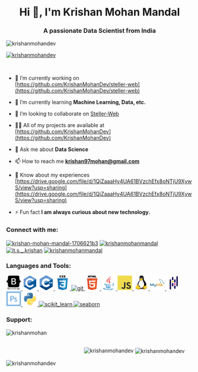 <h1 align="center">Hi 👋, I'm Krishan Mohan Mandal</h1>
<h3 align="center">A passionate Data Scientist from India</h3>

<p align="left"> <img src="https://komarev.com/ghpvc/?username=krishanmohandev&label=Profile%20views&color=0e75b6&style=flat" alt="krishanmohandev" /> </p>

<p align="left"> <a href="https://github.com/ryo-ma/github-profile-trophy"><img src="https://github-profile-trophy.vercel.app/?username=krishanmohandev" alt="krishanmohandev" /></a> </p>

<p align="left"> <a href="https://twitter.com/" target="blank"><img src="https://img.shields.io/twitter/follow/?logo=twitter&style=for-the-badge" alt="" /></a> </p>

- 🔭 I’m currently working on [https://github.com/KrishanMohanDev/steller-web](https://github.com/KrishanMohanDev/steller-web)

- 🌱 I’m currently learning **Machine Learning, Data, etc.**

- 👯 I’m looking to collaborate on [Steller-Web](https://github.com/KrishanMohanDev/steller-web)

- 👨‍💻 All of my projects are available at [https://github.com/KrishanMohanDev](https://github.com/KrishanMohanDev)

- 💬 Ask me about **Data Science**

- 📫 How to reach me **krishan97mohan@gmail.com**

- 📄 Know about my experiences [https://drive.google.com/file/d/1QjZaaaHy4UA61BVzchEfx8oNTjU9XywS/view?usp=sharing](https://drive.google.com/file/d/1QjZaaaHy4UA61BVzchEfx8oNTjU9XywS/view?usp=sharing)

- ⚡ Fun fact **I am always curious about new technology.**

<h3 align="left">Connect with me:</h3>
<p align="left">
<a href="https://linkedin.com/in/krishan-mohan-mandal-1706621b3" target="blank"><img align="center" src="https://raw.githubusercontent.com/rahuldkjain/github-profile-readme-generator/master/src/images/icons/Social/linked-in-alt.svg" alt="krishan-mohan-mandal-1706621b3" height="30" width="40" /></a>
<a href="https://kaggle.com/krishanmohanmandal" target="blank"><img align="center" src="https://raw.githubusercontent.com/rahuldkjain/github-profile-readme-generator/master/src/images/icons/Social/kaggle.svg" alt="krishanmohanmandal" height="30" width="40" /></a>
<a href="https://instagram.com/it.s._.krishan" target="blank"><img align="center" src="https://raw.githubusercontent.com/rahuldkjain/github-profile-readme-generator/master/src/images/icons/Social/instagram.svg" alt="it.s._.krishan" height="30" width="40" /></a>
<a href="https://www.leetcode.com/krishanmohanmandal" target="blank"><img align="center" src="https://raw.githubusercontent.com/rahuldkjain/github-profile-readme-generator/master/src/images/icons/Social/leet-code.svg" alt="krishanmohanmandal" height="30" width="40" /></a>
</p>

<h3 align="left">Languages and Tools:</h3>
<p align="left"> <a href="https://getbootstrap.com" target="_blank" rel="noreferrer"> <img src="https://raw.githubusercontent.com/devicons/devicon/master/icons/bootstrap/bootstrap-plain-wordmark.svg" alt="bootstrap" width="40" height="40"/> </a> <a href="https://www.cprogramming.com/" target="_blank" rel="noreferrer"> <img src="https://raw.githubusercontent.com/devicons/devicon/master/icons/c/c-original.svg" alt="c" width="40" height="40"/> </a> <a href="https://www.w3schools.com/cpp/" target="_blank" rel="noreferrer"> <img src="https://raw.githubusercontent.com/devicons/devicon/master/icons/cplusplus/cplusplus-original.svg" alt="cplusplus" width="40" height="40"/> </a> <a href="https://www.w3schools.com/css/" target="_blank" rel="noreferrer"> <img src="https://raw.githubusercontent.com/devicons/devicon/master/icons/css3/css3-original-wordmark.svg" alt="css3" width="40" height="40"/> </a> <a href="https://git-scm.com/" target="_blank" rel="noreferrer"> <img src="https://www.vectorlogo.zone/logos/git-scm/git-scm-icon.svg" alt="git" width="40" height="40"/> </a> <a href="https://www.w3.org/html/" target="_blank" rel="noreferrer"> <img src="https://raw.githubusercontent.com/devicons/devicon/master/icons/html5/html5-original-wordmark.svg" alt="html5" width="40" height="40"/> </a> <a href="https://www.java.com" target="_blank" rel="noreferrer"> <img src="https://raw.githubusercontent.com/devicons/devicon/master/icons/java/java-original.svg" alt="java" width="40" height="40"/> </a> <a href="https://developer.mozilla.org/en-US/docs/Web/JavaScript" target="_blank" rel="noreferrer"> <img src="https://raw.githubusercontent.com/devicons/devicon/master/icons/javascript/javascript-original.svg" alt="javascript" width="40" height="40"/> </a> <a href="https://www.linux.org/" target="_blank" rel="noreferrer"> <img src="https://raw.githubusercontent.com/devicons/devicon/master/icons/linux/linux-original.svg" alt="linux" width="40" height="40"/> </a> <a href="https://www.mysql.com/" target="_blank" rel="noreferrer"> <img src="https://raw.githubusercontent.com/devicons/devicon/master/icons/mysql/mysql-original-wordmark.svg" alt="mysql" width="40" height="40"/> </a> <a href="https://pandas.pydata.org/" target="_blank" rel="noreferrer"> <img src="https://raw.githubusercontent.com/devicons/devicon/2ae2a900d2f041da66e950e4d48052658d850630/icons/pandas/pandas-original.svg" alt="pandas" width="40" height="40"/> </a> <a href="https://www.photoshop.com/en" target="_blank" rel="noreferrer"> <img src="https://raw.githubusercontent.com/devicons/devicon/master/icons/photoshop/photoshop-line.svg" alt="photoshop" width="40" height="40"/> </a> <a href="https://www.python.org" target="_blank" rel="noreferrer"> <img src="https://raw.githubusercontent.com/devicons/devicon/master/icons/python/python-original.svg" alt="python" width="40" height="40"/> </a> <a href="https://scikit-learn.org/" target="_blank" rel="noreferrer"> <img src="https://upload.wikimedia.org/wikipedia/commons/0/05/Scikit_learn_logo_small.svg" alt="scikit_learn" width="40" height="40"/> </a> <a href="https://seaborn.pydata.org/" target="_blank" rel="noreferrer"> <img src="https://seaborn.pydata.org/_images/logo-mark-lightbg.svg" alt="seaborn" width="40" height="40"/> </a> </p>

<h3 align="left">Support:</h3>
<p><a href="https://www.buymeacoffee.com/krishanmohan"> <img align="left" src="https://cdn.buymeacoffee.com/buttons/v2/default-yellow.png" height="50" width="210" alt="krishanmohan" /></a></p><br><br>

<p><img align="left" src="https://github-readme-stats.vercel.app/api/top-langs?username=krishanmohandev&show_icons=true&locale=en&layout=compact" alt="krishanmohandev" /></p>

<p>&nbsp;<img align="center" src="https://github-readme-stats.vercel.app/api?username=krishanmohandev&show_icons=true&locale=en" alt="krishanmohandev" /></p>

<p><img align="center" src="https://github-readme-streak-stats.herokuapp.com/?user=krishanmohandev&" alt="krishanmohandev" /></p>

